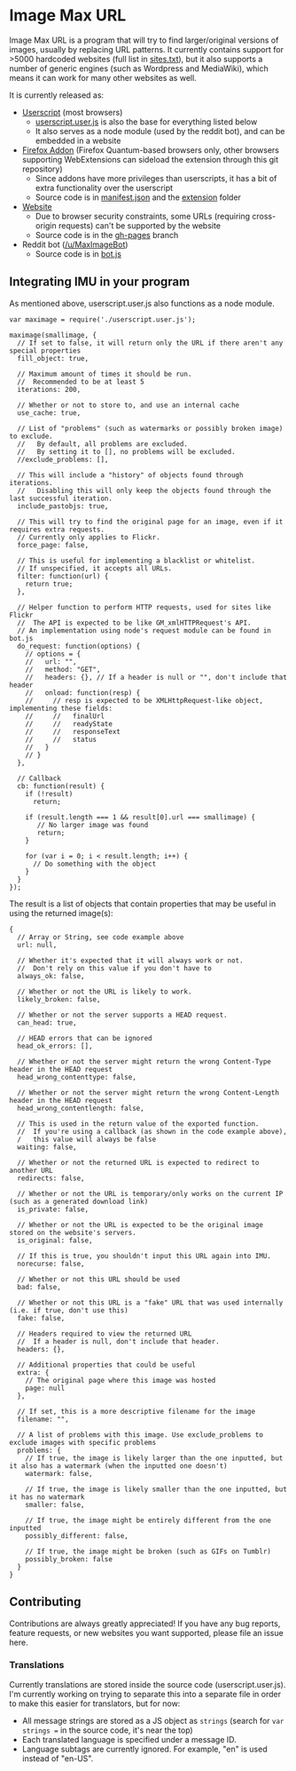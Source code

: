 # Image Max URL

Image Max URL is a program that will try to find larger/original versions of images, usually by replacing URL patterns.
It currently contains support for >5000 hardcoded websites (full list in [sites.txt](https://github.com/qsniyg/maxurl/blob/master/sites.txt)),
but it also supports a number of generic engines (such as Wordpress and MediaWiki), which means it can work for many other websites as well.

It is currently released as:

 * [Userscript](https://greasyfork.org/en/scripts/36662-image-max-url) (most browsers)
   * [userscript.user.js](https://github.com/qsniyg/maxurl/blob/master/userscript.user.js) is also the base for everything listed below
   * It also serves as a node module (used by the reddit bot), and can be embedded in a website
 * [Firefox Addon](https://addons.mozilla.org/en-US/firefox/addon/image-max-url/) (Firefox Quantum-based browsers only, other browsers supporting WebExtensions can sideload the extension through this git repository)
   * Since addons have more privileges than userscripts, it has a bit of extra functionality over the userscript
   * Source code is in [manifest.json](https://github.com/qsniyg/maxurl/blob/master/manifest.json) and the [extension](https://github.com/qsniyg/maxurl/tree/master/extension) folder
 * [Website](https://qsniyg.github.io/maxurl/)
   * Due to browser security constraints, some URLs (requiring cross-origin requests) can't be supported by the website
   * Source code is in the [gh-pages](https://github.com/qsniyg/maxurl/tree/gh-pages) branch
 * Reddit bot ([/u/MaxImageBot](https://www.reddit.com/user/MaxImageBot/))
   * Source code is in [bot.js](https://github.com/qsniyg/maxurl/blob/master/bot.js)

## Integrating IMU in your program

As mentioned above, userscript.user.js also functions as a node module.

    var maximage = require('./userscript.user.js');

    maximage(smallimage, {
      // If set to false, it will return only the URL if there aren't any special properties
      fill_object: true,

      // Maximum amount of times it should be run.
      //  Recommended to be at least 5
      iterations: 200,

      // Whether or not to store to, and use an internal cache
      use_cache: true,

      // List of "problems" (such as watermarks or possibly broken image) to exclude.
      //   By default, all problems are excluded.
      //   By setting it to [], no problems will be excluded.
      //exclude_problems: [],

      // This will include a "history" of objects found through iterations.
      //   Disabling this will only keep the objects found through the last successful iteration.
      include_pastobjs: true,

      // This will try to find the original page for an image, even if it requires extra requests.
      // Currently only applies to Flickr.
      force_page: false,

      // This is useful for implementing a blacklist or whitelist.
      // If unspecified, it accepts all URLs.
      filter: function(url) {
        return true;
      },

      // Helper function to perform HTTP requests, used for sites like Flickr
      //  The API is expected to be like GM_xmlHTTPRequest's API.
      // An implementation using node's request module can be found in bot.js
      do_request: function(options) {
        // options = {
        //   url: "",
        //   method: "GET",
        //   headers: {}, // If a header is null or "", don't include that header
        //   onload: function(resp) {
        //     // resp is expected to be XMLHttpRequest-like object, implementing these fields:
        //     //   finalUrl
        //     //   readyState
        //     //   responseText
        //     //   status
        //   }
        // }
      },

      // Callback
      cb: function(result) {
        if (!result)
          return;

        if (result.length === 1 && result[0].url === smallimage) {
           // No larger image was found
           return;
        }

        for (var i = 0; i < result.length; i++) {
          // Do something with the object
        }
      }
    });

The result is a list of objects that contain properties that may be useful in using the returned image(s):

    {
      // Array or String, see code example above
      url: null,

      // Whether it's expected that it will always work or not.
      //  Don't rely on this value if you don't have to
      always_ok: false,

      // Whether or not the URL is likely to work.
      likely_broken: false,

      // Whether or not the server supports a HEAD request.
      can_head: true,

      // HEAD errors that can be ignored
      head_ok_errors: [],

      // Whether or not the server might return the wrong Content-Type header in the HEAD request
      head_wrong_contenttype: false,

      // Whether or not the server might return the wrong Content-Length header in the HEAD request
      head_wrong_contentlength: false,

      // This is used in the return value of the exported function.
      //  If you're using a callback (as shown in the code example above),
      /   this value will always be false
      waiting: false,

      // Whether or not the returned URL is expected to redirect to another URL
      redirects: false,

      // Whether or not the URL is temporary/only works on the current IP (such as a generated download link)
      is_private: false,

      // Whether or not the URL is expected to be the original image stored on the website's servers.
      is_original: false,

      // If this is true, you shouldn't input this URL again into IMU.
      norecurse: false,

      // Whether or not this URL should be used
      bad: false,

      // Whether or not this URL is a "fake" URL that was used internally (i.e. if true, don't use this)
      fake: false,

      // Headers required to view the returned URL
      //  If a header is null, don't include that header.
      headers: {},

      // Additional properties that could be useful
      extra: {
        // The original page where this image was hosted
        page: null
      },

      // If set, this is a more descriptive filename for the image
      filename: "",

      // A list of problems with this image. Use exclude_problems to exclude images with specific problems
      problems: {
        // If true, the image is likely larger than the one inputted, but it also has a watermark (when the inputted one doesn't)
        watermark: false,

        // If true, the image is likely smaller than the one inputted, but it has no watermark
        smaller: false,

        // If true, the image might be entirely different from the one inputted
        possibly_different: false,

        // If true, the image might be broken (such as GIFs on Tumblr)
        possibly_broken: false
      }
    }

## Contributing

Contributions are always greatly appreciated! If you have any bug reports, feature requests, or new websites you want supported,
please file an issue here.

### Translations

Currently translations are stored inside the source code (userscript.user.js). I'm currently working on trying to separate this into a separate
file in order to make this easier for translators, but for now:

 * All message strings are stored as a JS object as `strings` (search for `var strings =` in the source code, it's near the top)
 * Each translated language is specified under a message ID.
 * Language subtags are currently ignored. For example, "en" is used instead of "en-US".
